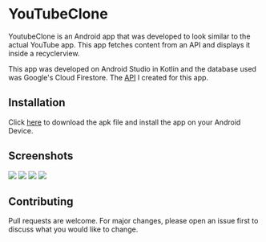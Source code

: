 # YouTubeClone
YoutubeClone is an Android app that was developed to look similar to the actual YouTube app. This app fetches content from an API and displays it inside a recyclerview.

This app was developed on Android Studio in Kotlin and the database used was Google's Cloud Firestore. The [API](https://youtubecloneapinodejs.herokuapp.com/players) I created for this app.
## Installation
Click [here](https://github.com/aarondcosta99/YouTubeClone/raw/master/app/src/main/res/ss/YouTubeClone_apk.apk) to download the apk file and install the app on your Android Device.
## Screenshots
![](https://github.com/aarondcosta99/YouTubeClone/blob/master/app/src/main/res/ss/1.jpg?raw=true)
![](https://github.com/aarondcosta99/YouTubeClone/blob/master/app/src/main/res/ss/2.jpg?raw=true)
![](https://github.com/aarondcosta99/YouTubeClone/blob/master/app/src/main/res/ss/3.jpg?raw=true)
![](https://github.com/aarondcosta99/YouTubeClone/blob/master/app/src/main/res/ss/4.jpg?raw=true)
## Contributing
Pull requests are welcome. For major changes, please open an issue first to discuss what you would like to change.
